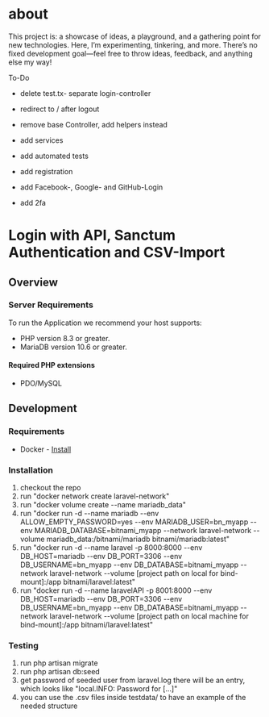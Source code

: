 # about
This project is: a showcase of ideas, a playground, and a gathering point for new technologies. Here, I’m experimenting, tinkering, and more. There’s no fixed development goal—feel free to throw ideas, feedback, and anything else my way!

To-Do
- delete test.tx- separate login-controller
- redirect to / after logout
- remove base Controller, add helpers instead
- add services
- add automated tests
- add registration

- add Facebook-, Google- and GitHub-Login
- add 2fa


# Login with API, Sanctum Authentication and CSV-Import

## Overview

### Server Requirements

To run the Application we recommend your host supports:

* PHP version 8.3 or greater.
* MariaDB version 10.6 or greater.

#### Required PHP extensions

* PDO/MySQL

## Development

### Requirements

- Docker - [Install](https://docs.docker.com/get-docker/)

### Installation
1. checkout the repo
2. run "docker network create laravel-network"
3. run "docker volume create --name mariadb_data"
4. run "docker run -d --name mariadb --env ALLOW_EMPTY_PASSWORD=yes --env MARIADB_USER=bn_myapp --env MARIADB_DATABASE=bitnami_myapp --network laravel-network --volume mariadb_data:/bitnami/mariadb bitnami/mariadb:latest"
5. run "docker run -d --name laravel -p 8000:8000 --env DB_HOST=mariadb --env DB_PORT=3306 --env DB_USERNAME=bn_myapp --env DB_DATABASE=bitnami_myapp  --network laravel-network --volume [project path on local for bind-mount]:/app bitnami/laravel:latest"
6. run "docker run -d --name laravelAPI -p 8001:8000 --env DB_HOST=mariadb --env DB_PORT=3306 --env DB_USERNAME=bn_myapp --env DB_DATABASE=bitnami_myapp  --network laravel-network --volume [project path on local machine for bind-mount]:/app bitnami/laravel:latest"

### Testing ###
1. run php artisan migrate
2. run php artisan db:seed
3. get password of seeded user from laravel.log there will be an entry, which looks like "local.INFO: Password for [...]"
4. you can use the .csv files inside testdata/ to have an example of the needed structure
